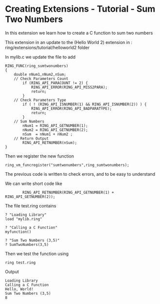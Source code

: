 Creating Extensions - Tutorial - Sum Two Numbers
================================================

In this extension we learn how to create a C function to sum two numbers 

This extension in an update to the (Hello World 2) extension in : ring/extensions/tutorial/helloworld2 folder

In mylib.c we update the file to add 

	RING_FUNC(ring_sumtwonumbers)
	{
		double nNum1,nNum2,nSum;
		// Check Parameters Count
			if (RING_API_PARACOUNT != 2) {
				RING_API_ERROR(RING_API_MISS2PARA);
				return;
			}
		// Check Parameters Type
			if ( ! (RING_API_ISNUMBER(1) && RING_API_ISNUMBER(2)) ) {
				RING_API_ERROR(RING_API_BADPARATYPE);
				return;
			}
		// Sum Numbers 
			nNum1 = RING_API_GETNUMBER(1);
			nNum2 = RING_API_GETNUMBER(2);
			nSum  = nNum1 + nNum2 ;
		// Return Output
			RING_API_RETNUMBER(nSum);
	}

Then we register the new function

	ring_vm_funcregister("sumtwonumbers",ring_sumtwonumbers);

The previous code is written to check errors, and to be easy to understand

We can write short code like

			RING_API_RETNUMBER(RING_API_GETNUMBER(1) + RING_API_GETNUMBER(2));

The file test.ring contains

	? "Loading Library"
	load "mylib.ring"

	? "Calling a C Function"
	myfunction()

	? "Sum Two Numbers (3,5)"
	? SumTwoNumbers(3,5)

Then we test the function using

	ring test.ring

Output

	Loading Library
	Calling a C Function
	Hello, World!
	Sum Two Numbers (3,5)
	8

